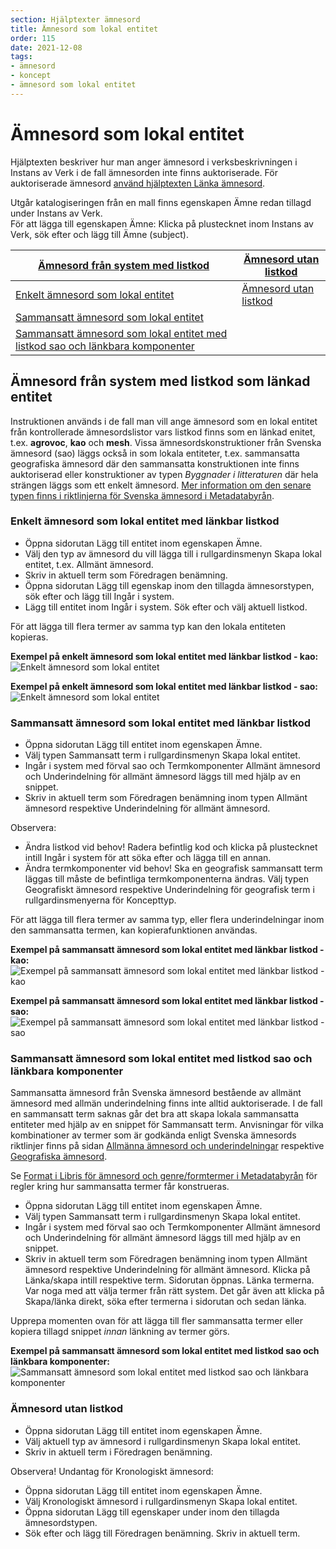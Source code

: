 ```yaml
---
section: Hjälptexter ämnesord
title: Ämnesord som lokal entitet
order: 115
date: 2021-12-08
tags:
- ämnesord
- koncept
- ämnesord som lokal entitet
---
```



# Ämnesord som lokal entitet
Hjälptexten beskriver hur man anger ämnesord i verksbeskrivningen i Instans av Verk i de fall ämnesorden inte finns auktoriserade. För auktoriserade ämnesord [använd hjälptexten Länka ämnesord](https://libris.kb.se/katalogisering/help/workflow-linked-entity-sh).

Utgår katalogiseringen från en mall finns egenskapen Ämne redan tillagd under Instans av Verk. 
<br/>För att lägga till egenskapen Ämne: Klicka på plustecknet inom Instans av Verk, sök efter och lägg till Ämne (subject).

| [Ämnesord från system med listkod](#ämnesord-från-system-med-listkod-som-länkad-entitet)  | [Ämnesord utan listkod](#ämnesord-utan-listkod)
| ----------- |  ----------- | 
| [Enkelt ämnesord som lokal entitet](#enkelt-ämnesord-som-lokal-entitet-med-länkbar-listkod) |  [Ämnesord utan listkod](#ämnesord-utan-listkod) |
| [Sammansatt ämnesord som lokal entitet](#sammansatt-ämnesord-som-lokal-entitet-med-länkbar-listkod) |
| [Sammansatt ämnesord som lokal entitet med listkod sao och länkbara komponenter](#sammansatt-ämnesord-som-lokal-entitet-med-listkod-sao-och-länkbara-komponenter) | |


## Ämnesord från system med listkod som länkad entitet
Instruktionen används i de fall man vill ange ämnesord som en lokal entitet från kontrollerade ämnesordslistor vars listkod finns som en länkad enitet, t.ex. **agrovoc**, **kao** och **mesh**. Vissa ämnesordskonstruktioner från Svenska ämnesord (sao) läggs också in som lokala entiteter, t.ex. sammansatta geografiska ämnesord där den sammansatta konstruktionen inte finns auktoriserad eller konstruktioner av typen *Byggnader i litteraturen* där hela strängen läggs som ett enkelt ämnesord. [Mer information om den senare typen finns i riktlinjerna för Svenska ämnesord i Metadatabyrån](https://metadatabyran.kb.se/amnesord-och-genre-form/svenska-amnesord/sarskilda-amnesomraden/....i-bibeln-i-filmen-i-heraldiken-i-konsten).

### Enkelt ämnesord som lokal entitet med länkbar listkod

* Öppna sidorutan Lägg till entitet inom egenskapen Ämne. 
* Välj den typ av ämnesord du vill lägga till i rullgardinsmenyn Skapa lokal entitet, t.ex. Allmänt ämnesord.
* Skriv in aktuell term som Föredragen benämning.
* Öppna sidorutan Lägg till egenskap inom den tillagda ämnesorstypen, sök efter och lägg till Ingår i system.
* Lägg till entitet inom Ingår i system. Sök efter och välj aktuell listkod.

För att lägga till flera termer av samma typ kan den lokala entiteten kopieras.

**Exempel på enkelt ämnesord som lokal entitet med länkbar listkod - kao:**
</br>![Enkelt ämnesord som lokal entitet](LokaltEnkeltKao.png) 

**Exempel på enkelt ämnesord som lokal entitet med länkbar listkod - sao:**
</br>![Enkelt ämnesord som lokal entitet](LokaltilitteraturenSao.png) 


### Sammansatt ämnesord som lokal entitet med länkbar listkod

* Öppna sidorutan Lägg till entitet inom egenskapen Ämne. 
* Välj typen Sammansatt term i rullgardinsmenyn Skapa lokal entitet.
* Ingår i system med förval sao och Termkomponenter Allmänt ämnesord och Underindelning för allmänt ämnesord läggs till med hjälp av en snippet.
* Skriv in aktuell term som Föredragen benämning inom typen Allmänt ämnesord respektive Underindelning för allmänt ämnesord.

Observera:
* Ändra listkod vid behov! Radera befintlig kod och klicka på plustecknet intill Ingår i system för att söka efter och lägga till en annan.
* Ändra termkomponenter vid behov! Ska en geografisk sammansatt term läggas till måste de befintliga termkomponenterna ändras. Välj typen Geografiskt ämnesord respektive Underindelning för geografisk term i rullgardinsmenyerna för Koncepttyp.

För att lägga till flera termer av samma typ, eller flera underindelningar inom den sammansatta termen, kan kopierafunktionen användas.

**Exempel på sammansatt ämnesord som lokal entitet med länkbar listkod - kao:**
</br>![Exempel på sammansatt ämnesord som lokal entitet med länkbar listkod - kao](LokaltSammansattKao.png) 

**Exempel på sammansatt ämnesord som lokal entitet med länkbar listkod - sao:**
</br>![Exempel på sammansatt ämnesord som lokal entitet med länkbar listkod - sao](LokaltGeoSammansattSao.png)


### Sammansatt ämnesord som lokal entitet med listkod sao och länkbara komponenter

Sammansatta ämnesord från Svenska ämnesord bestående av allmänt ämnesord med allmän underindelning finns inte alltid auktoriserade. I de fall en sammansatt term saknas går det bra att skapa lokala sammansatta entiteter med hjälp av en snippet för Sammansatt term. Anvisningar för vilka kombinationer av termer som är godkända enligt Svenska ämnesords riktlinjer finns på sidan [Allmänna ämnesord och underindelningar](https://metadatabyran.kb.se/amnesord-och-genre-form/svenska-amnesord/typer-av-amnesord/allmanna-amnesord-och-underindelningar) respektive [Geografiska ämnesord](https://metadatabyran.kb.se/amnesord-och-genre-form/svenska-amnesord/typer-av-amnesord/geografiska-amnesord).

Se [Format i Libris för ämnesord och genre/formtermer i Metadatabyrån](https://metadatabyran.kb.se/amnesord-och-genre-form/amnesord-och-genre-form-i-libris/format-i-libris) för regler kring hur sammansatta termer får konstrueras.

* Öppna sidorutan Lägg till entitet inom egenskapen Ämne. 
* Välj typen Sammansatt term i rullgardinsmenyn Skapa lokal entitet.
* Ingår i system med förval sao och Termkomponenter Allmänt ämnesord och Underindelning för allmänt ämnesord läggs till med hjälp av en snippet.
* Skriv in aktuell term som Föredragen benämning inom typen Allmänt ämnesord respektive Underindelning för allmänt ämnesord. Klicka på Länka/skapa intill respektive term. Sidorutan öppnas. Länka termerna. Var noga med att välja termer från rätt system. Det går även att klicka på Skapa/länka direkt, söka efter termerna i sidorutan och sedan länka.

Upprepa momenten ovan för att lägga till fler sammansatta termer eller kopiera tillagd snippet *innan* länkning av termer görs.

**Exempel på sammansatt ämnesord som lokal entitet med listkod sao och länkbara komponenter:**
</br>![Sammansatt ämnesord som lokal entitet med listkod sao och länkbara komponenter](LokaltSammansattSao.png) 


### Ämnesord utan listkod

* Öppna sidorutan Lägg till entitet inom egenskapen Ämne. 
* Välj aktuell typ av ämnesord i rullgardinsmenyn Skapa lokal entitet.
* Skriv in aktuell term i Föredragen benämning.

Observera! Undantag för Kronologiskt ämnesord:
* Öppna sidorutan Lägg till entitet inom egenskapen Ämne. 
* Välj Kronologiskt ämnesord i rullgardinsmenyn Skapa lokal entitet.
* Öppna sidorutan Lägg till egenskaper under inom den tillagda ämnesordstypen. 
* Sök efter och lägg till Föredragen benämning. Skriv in aktuell term.
